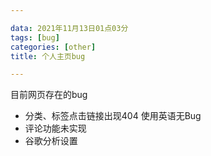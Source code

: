 ```yaml
---

data: 2021年11月13日01点03分
tags: [bug] 
categories: [other]
title: 个人主页bug

---
```

目前网页存在的bug

* 分类、标签点击链接出现404 使用英语无Bug 
* 评论功能未实现
* 谷歌分析设置


